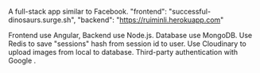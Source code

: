 A full-stack app similar to Facebook.
"frontend": "successful-dinosaurs.surge.sh", 
"backend": "https://ruiminli.herokuapp.com"

Frontend use Angular, Backend use Node.js.
Database use MongoDB.
Use Redis to save "sessions" hash from session id to user.
Use Cloudinary to upload images from local to database.
Third-party authentication with Google .
